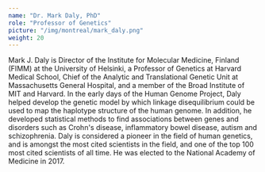 ```yaml
---
name: "Dr. Mark Daly, PhD"
role: "Professor of Genetics"
picture: "/img/montreal/mark_daly.png"
weight: 20
---
```


Mark J. Daly is Director of the Institute for Molecular Medicine, Finland (FIMM) at the University of Helsinki, a Professor of Genetics at Harvard Medical School, Chief of the Analytic and Translational Genetic Unit at Massachusetts General Hospital, and a member of the Broad Institute of MIT and Harvard. In the early days of the Human Genome Project, Daly helped develop the genetic model by which linkage disequilibrium could be used to map the haplotype structure of the human genome. In addition, he developed statistical methods to find associations between genes and disorders such as Crohn's disease, inflammatory bowel disease, autism and schizophrenia.
Daly is considered a pioneer in the field of human genetics, and is amongst the most cited scientists in the field, and one of the top 100 most cited scientists of all time. He was elected to the National Academy of Medicine in 2017.